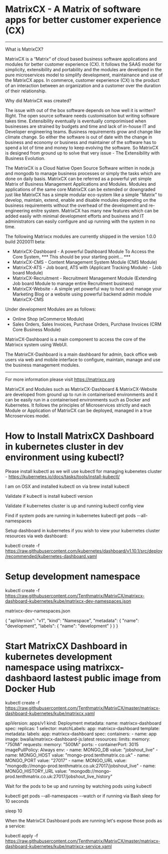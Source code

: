 # MatrixCX - A Matrix of software apps for better customer experience (CX)

------------------------------------------------------

What is MatrixCX?

MatrixCX is a “Matrix“ of cloud based business software applications and modules for better customer experience (CX). It follows the SAAS model for simplicity, extensibility and portability and the modules are developed in the pure microservices model to simplify development, maintainance and use of the MatrixCX apps. In commerce, customer experience (CX) is the product of an interaction between an organization and a customer over the duration of their relationship.

Why did MatrixCX was created?

The issue with out of the box software depends on how well it is written? Right. The open source software needs customisation but writing software takes time. Extensibility eventually is eventually comporimised when businesses are strained by budgets and time and lack of in-house IT and Developer engineering teams. Business requirements grow and change like climate change. So either the software is out of date with the change in business and economy or business and maintainer of the software has to spend a lot of time and money to keep evolving the software. So MatrixCX is designed from ground up to solve that very issue - The Extensibility with Business Evolution.

The MatrixCX is a Cloud Native Open Source Software written in node.js and mongodb to manage business processes or simply the tasks which are done on daily basis. MatrixCX can be referred as a powerful yet simple Matrix of Business Management Applications and Modules. Modules and applications of the same core MatrixCX can be extended or downgraded just like MatrixCX has a simple modular eco-system like a simple "Matrix" to develop, maintain, extend, enable and disable modules depending on the business requirements without the overhead of the development and re-engineering enitre system. MatrixCX has many new features which can be added easily with minimal development efforts and business and IT administrators can easily configure and up running with the system in no time.

The following Matrixcx modules are currently shipped in the version 1.0.0 build 2020011 beta:

- MatrixCX-Dashboard - A powerful Dashboard Module To Access the Core System, *** This should be your starting point... ***
- MatrixCX-CMS - Content Management System Module (CMS Module)
- MatrixCX-ATS - Job board, ATS with (Applicant Tracking Module) - (Job board Module)
- MatrixCX-Recruitment - Recruitment Management Module (Extending Job board Module to manage entire Recruitment business)
- MatrixCX-Website - A simple yet powerful way to host and manage your Marketing Blog or a website using powerful backend admin module MatrixCX-CMS

Under development Modules are as follows:

- Online Shop (eCommerce Module)
- Sales Orders, Sales Invoices, Purchase Orders, Purchase Invoices (CRM Core Business Module)

MatrixCX-Dashboard is a main component to access the core of the Matrixcx system using WebUI.

The MatrixCX-Dashboard is a main dashboard for admin, back office web users via web and mobile interface to configure, maintain, manage and use the business management  modules.

------------------------------------------------------

For more information please visit https://matrixcx.org

MatrixCX and Modules such as MatrixCX-Dashboard & MatrixCX-Website are developed from ground up to run in containerised environments and it can be easily run in a containerised environments such as Docker and Kubernetes. It follows the principles of Microservices strictly and each Module or Application of MatrixCX can be deployed, managed in a true Microservices model. 


# How to Install MatrixCX Dashboard in kubernetes cluster in dev environment using kubectl?

Please install kubectl as we will use kubectl for managing kubenetes cluster - https://kubernetes.io/docs/tasks/tools/install-kubectl/

I am on OSX and installed kubectl on via brew install kubectl

Validate if kubectl is install
kubectl version

Validate if kubernetes cluster is up and running
kubectl config view

Find if system pods are running in kubernetes
kubectl get pods --all-namespaces

Setup dashboard in kubernetes if you wish to view your kubernetes cluster resources via web dashboard:

kubectl create -f https://raw.githubusercontent.com/kubernetes/dashboard/v1.10.1/src/deploy/recommended/kubernetes-dashboard.yaml


# Setup development namespace
kubectl create -f https://raw.githubusercontent.com/Tenthmatrix/MatrixCX/matrixcx-dashboard-kubernetes/kube/matrixcx-dev-namespaces.json

matrixcx-dev-namespaces.json

{
  "apiVersion": "v1",
  "kind": "Namespace",
  "metadata": {
    "name": "development",
    "labels": {
      "name": "development"
    }
  }
}

# Start MatrixCX Dashboard in kubernetes development namespace using matrixcx-dashbaord lastest public image from Docker Hub

kubectl create -f https://raw.githubusercontent.com/Tenthmatrix/MatrixCX/master/matrixcx-dashboard-kubernetes/kube/matrixcx.yaml

apiVersion: apps/v1
kind: Deployment
metadata:
  name: matrixcx-dashboard
spec:
  replicas: 1
  selector:
    matchLabels:
      app: matrixcx-dashboard
  template:
    metadata:
      labels:
        app: matrixcx-dashboard
    spec:
      containers:
        - name: app
          image: bwalia/matrixcx-dashboard-js:latest
          resources:
            limits:
              memory: "750Mi"
            requests:
              memory: "500Mi"
          ports:
            - containerPort: 3015
          imagePullPolicy: Always
          env:
            - name: MONGO_DB
              value: "jobshout_live"
            - name: MONGO_HOST
              value: "mongo-prod.tenthmatrix.co.uk"
            - name: MONGO_PORT
              value: "27017"
            - name: MONGO_URL
              value: "mongodb://mongo-prod.tenthmatrix.co.uk:27017/jobshout_live"
            - name: MONGO_HISTORY_URL
              value: "mongodb://mongo-prod.tenthmatrix.co.uk:27017/jobshout_live_history"

Wait for the pods to be up and running by watching pods using kubectl

kubectl get pods --all-namespaces --watch or if running via Bash sleep for 10 seconds

sleep 10

When the MatrixCX Dashboard pods are running let's expose those pods as a service:

kubectl apply -f https://raw.githubusercontent.com/Tenthmatrix/MatrixCX/master/matrixcx-dashboard-kubernetes/kube/matrixcx-service.yaml





